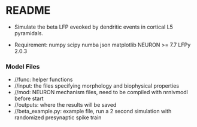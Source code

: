 # README #

* Simulate the beta LFP eveoked by dendritic events in cortical L5 pyramidals. 

* Requirement:
numpy
scipy
numba
json
matplotlib
NEURON >= 7.7
LFPy 2.0.3


### Model Files ###

* //func: helper functions 
* //input: the files specifying morphology and biophysical properties
* //mod: NEURON mechanism files, need to be compiled with nrnivmodl before start
* //outputs: where the results will be saved
* //beta_example.py: example file, run a 2 second simulation with randomized presynaptic spike train

